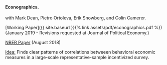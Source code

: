 ---
---

#### Econographics.

with Mark Dean, Pietro Ortoleva, Erik Snowberg, and Colin Camerer.

[Working Paper]({{ site.baseurl }}{% link assets/pdf/econographics.pdf %}) (January 2019 - Revisions requested at Journal of Political Economy.)

[NBER Paper](https://www.nber.org/papers/w24931) (August 2018)

<ins>Idea:</ins> Finds clear patterns of correlations betweeen behavioral economic measures in a large-scale representative-sample incentivized survey. 
